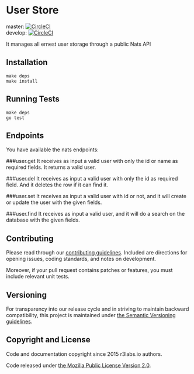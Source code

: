 # User Store

master:  [![CircleCI](https://circleci.com/gh/ernestio/user-store/tree/master.svg?style=shield)](https://circleci.com/gh/ernestio/user-store/tree/master)  
develop: [![CircleCI](https://circleci.com/gh/ernestio/user-store/tree/develop.svg?style=shield)](https://circleci.com/gh/ernestio/user-store/tree/develop)

It manages all ernest user storage through a public Nats API

## Installation

```
make deps
make install
```

## Running Tests

```
make deps
go test
```

## Endpoints

You have available the nats endpoints:

###user.get
It receives as input a valid user with only the id or name as required fields. It returns a valid user.

###user.del
It receives as input a valid user with only the id as required field. And it deletes the row if it can find it.

###user.set
It receives as input a valid user with id or not, and it will create or update the user with the given fields.

###user.find
It receives as input a valid user, and it will do a search on the database with the given fields.

## Contributing

Please read through our
[contributing guidelines](CONTRIBUTING.md).
Included are directions for opening issues, coding standards, and notes on
development.

Moreover, if your pull request contains patches or features, you must include
relevant unit tests.

## Versioning

For transparency into our release cycle and in striving to maintain backward
compatibility, this project is maintained under [the Semantic Versioning guidelines](http://semver.org/).

## Copyright and License

Code and documentation copyright since 2015 r3labs.io authors.

Code released under
[the Mozilla Public License Version 2.0](LICENSE).
